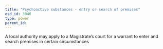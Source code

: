 ```yaml
---
title: "Psychoactive substances - entry or search of premises"
esd_id: 3040
type: power
parent_id:  
---
```


A local authority may apply to a Magistrate’s court for a warrant to enter and search premises in certain circumstances

